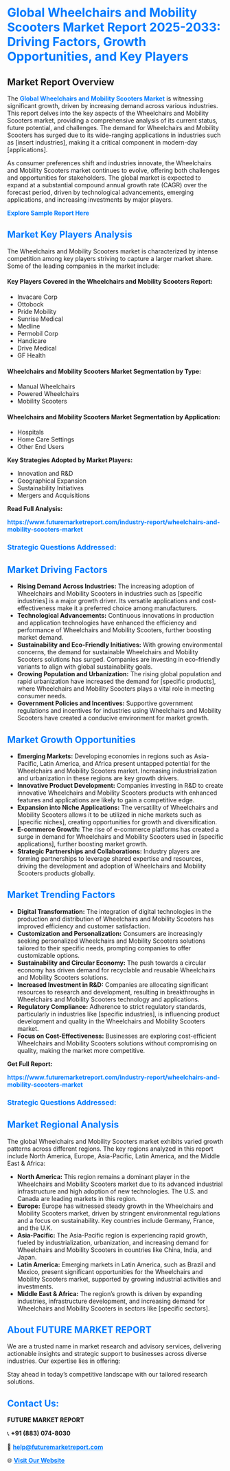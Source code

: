 <h1 style="color: #007BFF;">Global Wheelchairs and Mobility Scooters Market Report 2025-2033: Driving Factors, Growth Opportunities, and Key Players</h1>

<section id="overview">
<h2>Market Report Overview</h2>
<p>The <a href="https://www.futuremarketreport.com/industry-report/wheelchairs-and-mobility-scooters-market" style="color: #007BFF; text-decoration: none;"><strong>Global Wheelchairs and Mobility Scooters Market</strong></a> is witnessing significant growth, driven by increasing demand across various industries. This report delves into the key aspects of the Wheelchairs and Mobility Scooters market, providing a comprehensive analysis of its current status, future potential, and challenges. The demand for Wheelchairs and Mobility Scooters has surged due to its wide-ranging applications in industries such as [insert industries], making it a critical component in modern-day [applications].</p>
<p>As consumer preferences shift and industries innovate, the Wheelchairs and Mobility Scooters market continues to evolve, offering both challenges and opportunities for stakeholders. The global market is expected to expand at a substantial compound annual growth rate (CAGR) over the forecast period, driven by technological advancements, emerging applications, and increasing investments by major players.</p>
</section>

<section id="overview">
<p><a href="https://www.futuremarketreport.com/request-sample/reportId=79761" style="color: #007BFF; text-decoration: none;"><strong>Explore Sample Report Here</strong></a></p>
</section>

<section id="key-players">
<h2 style="color: #007BFF;">Market Key Players Analysis</h2>
<p>The Wheelchairs and Mobility Scooters market is characterized by intense competition among key players striving to capture a larger market share. Some of the leading companies in the market include:</p>
<h4>Key Players Covered in the Wheelchairs and Mobility Scooters Report:</h4>
<ul><li>Invacare Corp</li><li>Ottobock</li><li>Pride Mobility</li><li>Sunrise Medical</li><li>Medline</li><li>Permobil Corp</li><li>Handicare</li><li>Drive Medical</li><li>GF Health</li></ul>
<h4>Wheelchairs and Mobility Scooters Market Segmentation by Type:</h4>
<ul><li>Manual Wheelchairs</li><li>Powered Wheelchairs</li><li>Mobility Scooters</li></ul>

<h4>Wheelchairs and Mobility Scooters Market Segmentation by Application:</h4>
<ul><li>Hospitals</li><li>Home Care Settings</li><li>Other End Users</li></ul>
<p><strong>Key Strategies Adopted by Market Players:</strong></p>
<ul>
<li>Innovation and R&D</li>
<li>Geographical Expansion</li>
<li>Sustainability Initiatives</li>
<li>Mergers and Acquisitions</li>
</ul>
</section>

<section>
<p><strong>Read Full Analysis: </strong></p><a href="https://www.futuremarketreport.com/industry-report/wheelchairs-and-mobility-scooters-market" style="color: #007BFF; text-decoration: none;"><strong>https://www.futuremarketreport.com/industry-report/wheelchairs-and-mobility-scooters-market</strong></a>
<h3 style="color: #007BFF;">Strategic Questions Addressed:</h3>
</section>

<section id="driving-factors">
<h2 style="color: #007BFF;">Market Driving Factors</h2>
<ul>
<li><strong>Rising Demand Across Industries:</strong> The increasing adoption of Wheelchairs and Mobility Scooters in industries such as [specific industries] is a major growth driver. Its versatile applications and cost-effectiveness make it a preferred choice among manufacturers.</li>
<li><strong>Technological Advancements:</strong> Continuous innovations in production and application technologies have enhanced the efficiency and performance of Wheelchairs and Mobility Scooters, further boosting market demand.</li>
<li><strong>Sustainability and Eco-Friendly Initiatives:</strong> With growing environmental concerns, the demand for sustainable Wheelchairs and Mobility Scooters solutions has surged. Companies are investing in eco-friendly variants to align with global sustainability goals.</li>
<li><strong>Growing Population and Urbanization:</strong> The rising global population and rapid urbanization have increased the demand for [specific products], where Wheelchairs and Mobility Scooters plays a vital role in meeting consumer needs.</li>
<li><strong>Government Policies and Incentives:</strong> Supportive government regulations and incentives for industries using Wheelchairs and Mobility Scooters have created a conducive environment for market growth.</li>
</ul>
</section>

<section id="growth-opportunities">
<h2 style="color: #007BFF;">Market Growth Opportunities</h2>
<ul>
<li><strong>Emerging Markets:</strong> Developing economies in regions such as Asia-Pacific, Latin America, and Africa present untapped potential for the Wheelchairs and Mobility Scooters market. Increasing industrialization and urbanization in these regions are key growth drivers.</li>
<li><strong>Innovative Product Development:</strong> Companies investing in R&D to create innovative Wheelchairs and Mobility Scooters products with enhanced features and applications are likely to gain a competitive edge.</li>
<li><strong>Expansion into Niche Applications:</strong> The versatility of Wheelchairs and Mobility Scooters allows it to be utilized in niche markets such as [specific niches], creating opportunities for growth and diversification.</li>
<li><strong>E-commerce Growth:</strong> The rise of e-commerce platforms has created a surge in demand for Wheelchairs and Mobility Scooters used in [specific applications], further boosting market growth.</li>
<li><strong>Strategic Partnerships and Collaborations:</strong> Industry players are forming partnerships to leverage shared expertise and resources, driving the development and adoption of Wheelchairs and Mobility Scooters products globally.</li>
</ul>
</section>

<section id="trending-factors">
<h2 style="color: #007BFF;">Market Trending Factors</h2>
<ul>
<li><strong>Digital Transformation:</strong> The integration of digital technologies in the production and distribution of Wheelchairs and Mobility Scooters has improved efficiency and customer satisfaction.</li>
<li><strong>Customization and Personalization:</strong> Consumers are increasingly seeking personalized Wheelchairs and Mobility Scooters solutions tailored to their specific needs, prompting companies to offer customizable options.</li>
<li><strong>Sustainability and Circular Economy:</strong> The push towards a circular economy has driven demand for recyclable and reusable Wheelchairs and Mobility Scooters solutions.</li>
<li><strong>Increased Investment in R&D:</strong> Companies are allocating significant resources to research and development, resulting in breakthroughs in Wheelchairs and Mobility Scooters technology and applications.</li>
<li><strong>Regulatory Compliance:</strong> Adherence to strict regulatory standards, particularly in industries like [specific industries], is influencing product development and quality in the Wheelchairs and Mobility Scooters market.</li>
<li><strong>Focus on Cost-Effectiveness:</strong> Businesses are exploring cost-efficient Wheelchairs and Mobility Scooters solutions without compromising on quality, making the market more competitive.</li>
</ul>
</section>

<section>
<p><strong>Get Full Report: </strong></p><a href="https://www.futuremarketreport.com/industry-report/wheelchairs-and-mobility-scooters-market" style="color: #007BFF; text-decoration: none;"><strong>https://www.futuremarketreport.com/industry-report/wheelchairs-and-mobility-scooters-market</strong></a>
<h3 style="color: #007BFF;">Strategic Questions Addressed:</h3>
</section>


<section id="regional-analysis">
<h2 style="color: #007BFF;">Market Regional Analysis</h2>
<p>The global Wheelchairs and Mobility Scooters market exhibits varied growth patterns across different regions. The key regions analyzed in this report include North America, Europe, Asia-Pacific, Latin America, and the Middle East & Africa:</p>
<ul>
<li><strong>North America:</strong> This region remains a dominant player in the Wheelchairs and Mobility Scooters market due to its advanced industrial infrastructure and high adoption of new technologies. The U.S. and Canada are leading markets in this region.</li>
<li><strong>Europe:</strong> Europe has witnessed steady growth in the Wheelchairs and Mobility Scooters market, driven by stringent environmental regulations and a focus on sustainability. Key countries include Germany, France, and the U.K.</li>
<li><strong>Asia-Pacific:</strong> The Asia-Pacific region is experiencing rapid growth, fueled by industrialization, urbanization, and increasing demand for Wheelchairs and Mobility Scooters in countries like China, India, and Japan.</li>
<li><strong>Latin America:</strong> Emerging markets in Latin America, such as Brazil and Mexico, present significant opportunities for the Wheelchairs and Mobility Scooters market, supported by growing industrial activities and investments.</li>
<li><strong>Middle East & Africa:</strong> The region’s growth is driven by expanding industries, infrastructure development, and increasing demand for Wheelchairs and Mobility Scooters in sectors like [specific sectors].</li>
</ul>
</section>

<footer>
<h2 style="color: #007BFF;">About FUTURE MARKET REPORT</h2>
<p>We are a trusted name in market research and advisory services, delivering actionable insights and strategic support to businesses across diverse industries. Our expertise lies in offering:</p>

<p>Stay ahead in today’s competitive landscape with our tailored research solutions.</p>

<h2 style="color: #007BFF;">Contact Us:</h2>
<p><strong>FUTURE MARKET REPORT</strong></p>
<p>📞 <strong>+91 (883) 074-8030</strong></p>
<p>📧 <strong><a href="mailto:help@futuremarketreport.com" style="color: #007BFF;">help@futuremarketreport.com</a></strong></p>
<p>🌐 <strong><a href="https://www.futuremarketreport.com/" style="color: #007BFF;">Visit Our Website</a></strong></p>
</footer>
